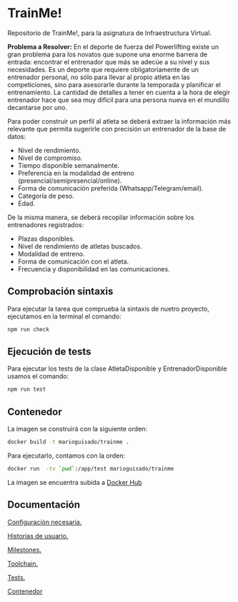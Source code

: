 # TrainMe!
Repositorio de TrainMe!, para la asignatura de Infraestructura Virtual.

**Problema a Resolver:**
En el deporte de fuerza del Powerlifting existe un gran problema para los novatos que supone una enorme barrera de entrada: encontrar el entrenador que más se adecúe a su nivel y sus necesidades. Es un deporte que requiere obligatoriamente de un entrenador personal, no sólo para llevar al propio atleta en las competiciones, sino para asesorarle durante la temporada y planificar el entrenamiento. La cantidad de detalles a tener en cuenta a la hora de elegir entrenador hace que sea muy difícil para una persona nueva en el mundillo decantarse por uno.

Para poder construir un perfil al atleta se deberá extraer la información más relevante que permita sugerirle con precisión un entrenador de la base de datos:
- Nivel de rendimiento.
- Nivel de compromiso.
- Tiempo disponible semanalmente.
- Preferencia en la modalidad de entreno (presencial/semipresencial/online).
- Forma de comunicación preferida (Whatsapp/Telegram/email).
- Categoría de peso.
- Edad.
  
De la misma manera, se deberá recopilar información sobre los entrenadores registrados:
- Plazas disponibles.
- Nivel de rendimiento de atletas buscados.
- Modalidad de entreno.
- Forma de comunicación con el atleta.
- Frecuencia y disponibilidad en las comunicaciones.

## Comprobación sintaxis

Para ejecutar la tarea que comprueba la sintaxis de nuetro proyecto, ejecutamos en la terminal el comando:

```bash
npm run check
``` 
## Ejecución de tests

Para ejecutar los tests de la clase AtletaDisponible y EntrenadorDisponible usamos el comando:

```bash
npm run test
``` 
## Contenedor 

La imagen se construirá con la siguiente orden:

```bash
docker build -t marioguisado/trainme .
```

Para ejecutarlo, contamos con la orden:

```bash
docker run  -tv `pwd`:/app/test marioguisado/trainme
```
La imagen se encuentra subida a [Docker Hub](https://hub.docker.com/r/marioguisado/trainme)

## Documentación
[Configuración necesaria.](./docs/configuracion.md)

[Historias de usuario.](./docs/HUs.md)

[Milestones.](./docs/milestones.md) 

[Toolchain.](./docs/toolchain.md)

[Tests.](./docs/tests.md)

[Contenedor](./docs/tests.md)

